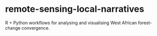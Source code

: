 # remote-sensing-local-narratives
R + Python workflows for analysing and visualising West African forest-change convergence.
